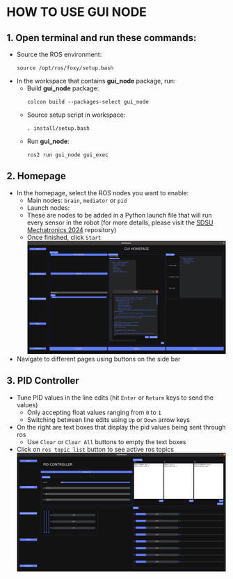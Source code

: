 # HOW TO USE GUI NODE 

## 1. Open terminal and run these commands:
   - Source the ROS environment:
     ```
     source /opt/ros/foxy/setup.bash
     ```
   - In the workspace that contains **gui_node** package, run:
     - Build **gui_node** package:
       ```
       colcon build --packages-select gui_node
       ```
     - Source setup script in workspace:
        ```
       . install/setup.bash
        ```
     - Run **gui_node**:
       ```
       ros2 run gui_node gui_exec
       ```
## 2. Homepage
* In the homepage, select the ROS nodes you want to enable:
  -  Main nodes: `brain`, `mediator` or `pid`
  -  Launch nodes:
    - These are nodes to be added in a Python launch file that will run every sensor in the robot (for more details, please visit the [SDSU Mechatronics 2024](https://github.com/Mechatronics-SDSU/Mechatronics-2024) repository)
  -  Once finished, click `Start`
    ![gui-homepage.png](https://github.com/ayuyamo/Projects/blob/1c71f55e6f794a033910675e2ce55bc342daada3/gui_node/images/gui-homepage.png)
* Navigate to different pages using buttons on the side bar
## 3. PID Controller
 - Tune PID values in the line edits (hit `Enter` or `Return` keys to send the values)
    - Only accepting float values ranging from `0` to `1`
    - Switching between line edits using `Up` or `Down` arrow keys
 - On the right are text boxes that display the pid values being sent through ros
    - Use `Clear` or `Clear All` buttons to empty the text boxes
 - Click on `ros topic list` button to see active ros topics
   ![gui-pid-controller.png](https://github.com/ayuyamo/Projects/blob/1c71f55e6f794a033910675e2ce55bc342daada3/gui_node/images/gui-pid-controller.png)
